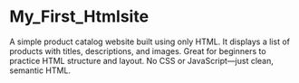 # My_First_Htmlsite
A simple product catalog website built using only HTML. It displays a list of products with titles, descriptions, and images. Great for beginners to practice HTML structure and layout. No CSS or JavaScript—just clean, semantic HTML.
